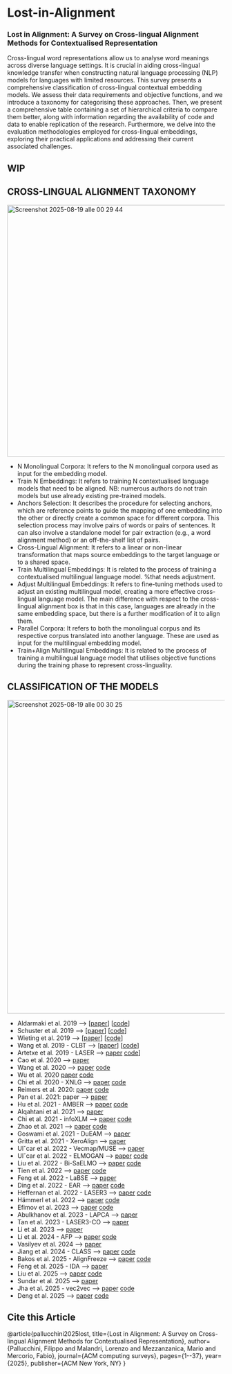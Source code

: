 # Lost-in-Alignment
### Lost in Alignment: A Survey on Cross-lingual Alignment Methods for Contextualised Representation ###
Cross-lingual word representations allow us to analyse word meanings across diverse language settings. It is crucial in aiding cross-lingual knowledge transfer when constructing natural language processing (NLP) models for languages with limited resources. This survey presents a comprehensive classification of cross-lingual contextual embedding models. We assess their data requirements and objective functions, and we introduce a taxonomy for categorising these approaches. Then, we present a comprehensive table containing a set of hierarchical criteria to compare them better, along with information regarding the availability of code and data to enable replication of the research. Furthermore, we delve into the evaluation methodologies employed for cross-lingual embeddings, exploring their practical applications and addressing their current associated challenges.

## WIP ##

## CROSS-LINGUAL ALIGNMENT TAXONOMY ##
<img width="922" height="581" alt="Screenshot 2025-08-19 alle 00 29 44" src="https://github.com/user-attachments/assets/0fcd0cd3-de22-4ac0-98f5-a84e8c16b751" />

- N Monolingual Corpora: It refers to the N monolingual corpora used as input for the embedding model.
- Train N Embeddings: It refers to training N contextualised language models that need to be aligned. NB: numerous authors do not train models but use already existing pre-trained models.
- Anchors Selection: It describes the procedure for selecting anchors, which are reference points to guide the mapping of one embedding into the other or directly create a common space for different corpora. This selection process may involve pairs of words or pairs of sentences. It can also involve a standalone model for pair extraction (e.g., a word alignment method) or an off-the-shelf list of pairs.
- Cross-Lingual Alignment: It refers to a linear or non-linear transformation that maps source embeddings to the target language or to a shared space.
- Train Multilingual Embeddings: It is related to the process of training a contextualised multilingual language model. %that needs adjustment.
- Adjust Multilingual Embeddings: It refers to fine-tuning methods used to adjust an existing multilingual model, creating a more effective cross-lingual language model. The main difference with respect to the cross-lingual alignment box is that in this case, languages are already in the same embedding space, but there is a further modification of it to align them.
- Parallel Corpora: It refers to both the monolingual corpus and its respective corpus translated into another language. These are used as input for the multilingual embedding model.
- Train+Align Multilingual Embeddings: It is related to the process of training a multilingual language model that utilises objective functions during the training phase to represent cross-linguality.

## CLASSIFICATION OF THE MODELS ##
<img width="939" height="724" alt="Screenshot 2025-08-19 alle 00 30 25" src="https://github.com/user-attachments/assets/6d51f045-237d-4122-875e-e56ab6abfb96" />

- Aldarmaki et al. 2019 --> [[paper](https://aclanthology.org/N19-1391/)] [[code](https://github.com/h-aldarmaki/sent_translation_retrieval)]
- Schuster et al. 2019 --> [[paper](https://aclanthology.org/N19-1162/)] [[code](https://github.com/TalSchuster/CrossLingualContextualEmb)]
- Wieting et al. 2019 --> [[paper](https://aclanthology.org/P19-1453/)] [[code](https://github.com/jwieting/simple-and-effective-paraphrastic-similarity)]
- Wang et al. 2019 - CLBT --> [[paper](https://aclanthology.org/D19-1575/)] [[code](https://github.com/WangYuxuan93/CLBT)]
- Artetxe et al. 2019 - LASER --> [paper](https://direct.mit.edu/tacl/article/doi/10.1162/tacl_a_00288/43523/Massively-Multilingual-Sentence-Embeddings-for) [code](https://github.com/facebookresearch/LASER)]
- Cao et al. 2020 --> [paper](https://iclr.cc/virtual_2020/poster_r1xCMyBtPS.html)
- Wang et al. 2020 --> [paper](https://iclr.cc/virtual_2020/poster_S1l-C0NtwS.html) [code](https://github.com/thespectrewithin/joint_align)
- Wu et al. 2020 [paper](https://aclanthology.org/2020.emnlp-main.362/) [code](https://github.com/shijie-wu/crosslingual-nlp/tree/master/example/contrastive-alignment)
- Chi et al. 2020 - XNLG --> [paper](https://ojs.aaai.org/index.php/AAAI/article/view/6256) [code](https://github.com/CZWin32768/XNLG)
- Reimers et al. 2020: [paper](https://aclanthology.org/2020.emnlp-main.365/) [code](https://github.com/UKPLab/sentence-transformers/blob/master/examples/sentence_transformer/training/multilingual/README.md)
- Pan et al. 2021: paper --> [paper](https://aclanthology.org/2021.naacl-main.20/?utm_campaign=%E6%AF%8E%E9%80%B1%20NLP%20%E8%AB%96%E6%96%87&utm_medium=email&utm_source=Revue%20newsletter)
- Hu et al. 2021 - AMBER --> [paper](https://aclanthology.org/2021.naacl-main.284/) [code](https://github.com/JunjieHu/amber)
- Alqahtani et al. 2021 --> [paper](https://aclanthology.org/2021.findings-emnlp.329/) 
- Chi et al. 2021 - infoXLM --> [paper](https://aclanthology.org/2021.naacl-main.280/?utm_campaign=%E6%AF%8E%E9%80%B1%20NLP%20%E8%AB%96%E6%96%87&utm_medium=email&utm_source=Revue%20newsletter) [code](https://github.com/microsoft/unilm/tree/master/infoxlm)
- Zhao et al. 2021 --> [paper](https://aclanthology.org/2021.starsem-1.22/) [code](https://github.com/AIPHES/Language-Agnostic-Contextualized-Encoders)
- Goswami et al. 2021 - DuEAM --> [paper](https://aclanthology.org/2021.emnlp-main.716/) []()
- Gritta et al. 2021 - XeroAlign --> [paper](https://aclanthology.org/2021.findings-acl.32/)
- Ulˇcar et al. 2022 - Vecmap/MUSE --> [paper](https://link.springer.com/article/10.1007/s00521-022-07164-x) 
- Ulˇcar et al. 2022 - ELMOGAN --> [paper](https://link.springer.com/article/10.1007/s00521-022-07164-x) [code](https://github.com/TalSchuster/CrossLingualContextualEmb)
- Liu et al. 2022 - Bi-SaELMO --> [paper](https://aclanthology.org/2022.coling-1.386/) [code](https://github.com/ntunlp/multisense_embedding_alignment)
- Tien et al. 2022 --> [paper](https://aclanthology.org/2022.acl-long.595/) [code](https://github.com/cctien/bimultialign)
- Feng et al. 2022 - LaBSE --> [paper](https://aclanthology.org/2022.acl-long.62/)
- Ding et al. 2022 - EAR --> [paper](https://aclanthology.org/2022.coling-1.385/) [code](https://github.com/KB-Ding/EAR)
- Heffernan et al. 2022 - LASER3 --> [paper](https://aclanthology.org/2022.findings-emnlp.154/) [code](https://github.com/facebookresearch/fairseq/tree/nllb/examples/nllb/laser_distillation)
- Hämmerl et al. 2022 --> [paper](https://aclanthology.org/2022.findings-acl.182/) [code](https://github.com/KathyHaem/combining-static-contextual)
- Efimov et al. 2023 --> [paper](https://link.springer.com/chapter/10.1007/978-3-031-28241-6_4) [code](https://github.com/pefimov/cross-lingual-adjustment)
- Abulkhanov et al. 2023 - LAPCA --> [paper](https://dl.acm.org/doi/abs/10.1145/3539618.3592006?casa_token=YIC1V5Gr9mcAAAAA:lJ7ojquwwOUxUrPZtjmGdt6yaVI-ZEVw6GWJ1FlK_20wi9k1ldO00bAWus7xWM548KdPPNAA8j3J) 
- Tan et al. 2023 - LASER3-CO --> [paper](https://aclanthology.org/2023.eacl-main.108/)
- Li et al. 2023 --> [paper](https://virtual2023.aclweb.org/paper_P2288.html)
- Li et al. 2024 - AFP --> [paper](https://aclanthology.org/2024.naacl-long.445/) [code](https://github.com/chongli17/CrossLingualAlignment)
- Vasilyev et al. 2024 --> [paper](https://aclanthology.org/2024.findings-acl.486/)
- Jiang et al. 2024 - CLASS --> [paper](https://aclanthology.org/2024.emnlp-main.770/) [code](https://github.com/Fantabulous-J/CLASS)
- Bakos et al. 2025 - AlignFreeze --> [paper](https://aclanthology.org/2025.naacl-short.48/) [code](https://github.com/posos-tech/multilingual-alignment-and-transfer/tree/main/scripts/2025_naacl)
- Feng et al. 2025 - IDA --> [paper](https://aclanthology.org/2025.coling-main.138/)
- Liu et al. 2025 --> [paper](https://aclanthology.org/2025.acl-long.778/) [code](https://github.com/dannigt/mid-align)
- Sundar et al. 2025 --> [paper](https://aclanthology.org/2025.acl-long.118/) 
- Jha et al. 2025 - vec2vec --> [paper](https://arxiv.org/abs/2505.12540) [code](https://github.com/rjha18/vec2vec/)
- Deng et al. 2025 --> [paper](https://arxiv.org/abs/2502.11401) [code](https://github.com/TrustedLLM/AutoRegEmbed)


## Cite this Article ##
@article{pallucchini2025lost,
  title={Lost in Alignment: A Survey on Cross-lingual Alignment Methods for Contextualised Representation},
  author={Pallucchini, Filippo and Malandri, Lorenzo and Mezzanzanica, Mario and Mercorio, Fabio},
  journal={ACM computing surveys},
  pages={1--37},
  year={2025},
  publisher={ACM New York, NY}
}
